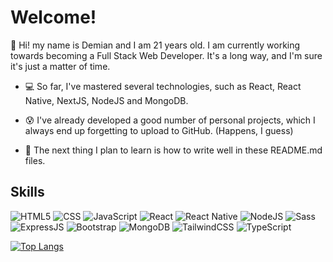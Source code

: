 # Welcome!

:boy: Hi! my name is Demian and I am 21 years old. I am currently working towards becoming a Full Stack Web Developer. It's a long way, and I'm sure it's just a matter of time. 

- :computer: So far, I've mastered several technologies, such as React, React Native, NextJS, NodeJS and MongoDB.

- :cold_sweat: I've already developed a good number of personal projects, which I always end up forgetting to upload to GitHub. (Happens, I guess)

- :hammer: The next thing I plan to learn is how to write well in these README.md files.

<h2>Skills</h2>

![HTML5](https://img.shields.io/badge/-HTML5-333333?style=flat&logo=HTML5)
![CSS](https://img.shields.io/badge/-CSS-333333?style=flat&logo=CSS3&logoColor=1572B6)
![JavaScript](https://img.shields.io/badge/-JavaScript-333333?style=flat&logo=javascript)
![React](https://img.shields.io/badge/-React-333333?style=flat&logo=react)
![React Native](https://img.shields.io/badge/-React%20Native-333333?style=flat&logo=react)
![NodeJS](https://img.shields.io/badge/Node.js-43853D?style=flat&logo=node.js&logoColor=white)
![Sass](https://img.shields.io/badge/Sass-CC6699?style=flat&logo=sass&logoColor=white)
![ExpressJS](https://img.shields.io/badge/Express.js-404D59?style=flat)
![Bootstrap](https://img.shields.io/badge/Bootstrap-563D7C?style=flat&logo=bootstrap&logoColor=white)
![MongoDB](https://img.shields.io/badge/MongoDB-4EA94B?style=flat&logo=mongodb&logoColor=white)
![TailwindCSS](https://img.shields.io/badge/tailwindcss-%2338B2AC.svg?style=flat&logo=tailwind-css&logoColor=white)
![TypeScript](https://img.shields.io/badge/typescript-%23007ACC.svg?style=flat&logo=typescript&logoColor=white)


[![Top Langs](https://github-readme-stats.vercel.app/api/top-langs/?username=DemianPanassol1&langs_count=8)](https://github.com/DemianPanassol1/github-readme-stats)

